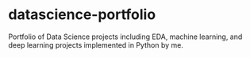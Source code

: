 # datascience-portfolio
Portfolio of Data Science projects including EDA, machine learning, and deep learning projects implemented in Python by me.
